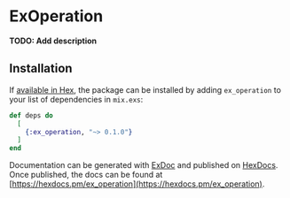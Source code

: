 # ExOperation

**TODO: Add description**

## Installation

If [available in Hex](https://hex.pm/docs/publish), the package can be installed
by adding `ex_operation` to your list of dependencies in `mix.exs`:

```elixir
def deps do
  [
    {:ex_operation, "~> 0.1.0"}
  ]
end
```

Documentation can be generated with [ExDoc](https://github.com/elixir-lang/ex_doc)
and published on [HexDocs](https://hexdocs.pm). Once published, the docs can
be found at [https://hexdocs.pm/ex_operation](https://hexdocs.pm/ex_operation).


